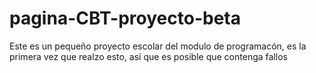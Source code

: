 # pagina-CBT-proyecto-beta
Este es un pequeño proyecto escolar del modulo de programacón, es la primera vez que realzo esto, así que es posible que contenga fallos
